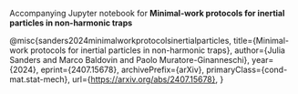 Accompanying Jupyter notebook for **Minimal-work protocols for inertial particles in non-harmonic traps**


@misc{sanders2024minimalworkprotocolsinertialparticles,
      title={Minimal-work protocols for inertial particles in non-harmonic traps}, 
      author={Julia Sanders and Marco Baldovin and Paolo Muratore-Ginanneschi},
      year={2024},
      eprint={2407.15678},
      archivePrefix={arXiv},
      primaryClass={cond-mat.stat-mech},
      url={https://arxiv.org/abs/2407.15678}, 
}
